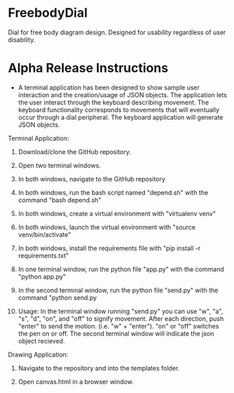 # FreebodyDial
Dial for free body diagram design. Designed for usability regardless of user disability. 

# Alpha Release Instructions
- A terminal application has been designed to show sample user interaction and the creation/usage of JSON objects. The application lets the user interact through the keyboard describing movement. The keyboard functionality corresponds to movements that will eventually occur through a dial peripheral. The keyboard application will generate JSON objects. 

Terminal Application:
1. Download/clone the GitHub repository. 

2. Open two terminal windows.

3. In both windows, navigate to the GitHub repository

4. In both windows, run the bash script named "depend.sh" with the command "bash depend.sh"

5. In both windows, create a virtual environment with "virtualenv venv"

6. In both windows, launch the virtual environment with "source venv/bin/activate"

7. In both windows, install the requirements file with "pip install -r requirements.txt"

8. In one terminal window, run the python file "app.py" with the command "python app.py"

9. In the second terminal window, run the python file "send.py" with the command "python send.py

10. Usage: In the terminal window running "send.py" you can use "w", "a", "s", "d", "on", and "off" to signify movement. After each direction, push "enter" to send the motion. (i.e. "w" + "enter"). "on" or "off" switches the pen on or off. The second terminal window will indicate the json object recieved.

Drawing Application: 

1. Navigate to the repository and into the templates folder. 

2. Open canvas.html in a browser window. 


